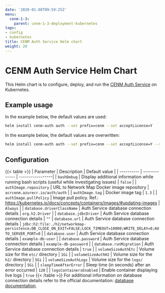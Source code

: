```yaml
---
date: '2020-01-08T09:59:25Z'
menu:
  cenm-1-3:
    parent: cenm-1-3-deployment-kubernetes
tags:
- config
- kubernetes
title: CENM Auth Service Helm chart
weight: 20
---
```


# CENM Auth Service Helm Chart

This Helm chart is to configure, deploy, and run the [CENM Auth Service](auth-service.md) on Kubernetes.

## Example usage

In the example below, the default values are used:

```bash
helm install cenm-auth auth --set prefix=cenm --set acceptLicense=Y
```

In the example below, the default values are overwritten:

```bash
helm install cenm-auth auth --set prefix=cenm --set acceptLicense=Y --set volumeSizeAuthLogs=5Gi
```

## Configuration

{{< table >}}
| Parameter  | Description   | Default value    |
| ---------- | ------------- | -----------------|
| `bashDebug`                   | Display additional information while running bash scripts (useful while investigating issues) | `false` |
| `authImage.repository`        | URL to Network Map Docker image repository | `acrcenm.azurecr.io/auth/auth` |
| `authImage.tag`               | Docker image tag | `1.3` |
| `authImage.pullPolicy`        | Image pull policy. Ref.: https://kubernetes.io/docs/concepts/containers/images/#updating-images | `Always` |
| `database.driverClassName`    | Auth Service database connection details | `org.h2.Driver` |
| `database.jdbcDriver`         | Auth Service database connection details | `""`
| `database.url`                | Auth Service database connection details | `jdbc:h2:file:./h2/networkmap-persistence;DB_CLOSE_ON_EXIT=FALSE;LOCK_TIMEOUT=10000;WRITE_DELAY=0;AUTO_SERVER_PORT=0` |
| `database.user`               | Auth Service database connection details | `example-db-user` |
| `database.password`           | Auth Service database connection details | `example-db-password` |
| `database.runMigration`       | Auth Service database connection details | `true` |
| `volumeSizeAuthEtc`           | Volume size for the `etc/` directory | `1Gi` |
| `volumeSizeAuthH2`            | Volume size for the `h2/` directory | `5Gi` |
| `volumeSizeAuthLogs`          | Volume size for the `logs/` directory | `5Gi` |
| `sleepTimeAfterError`         | Sleep time (in seconds) after an error occurred | `120` |
| `logsContainersEnabled`       | Enable container displaying live logs | `true`
{{< /table >}}
For additional information on database connection details refer to the official documentation: [database documentation](config-database.md).
